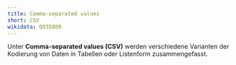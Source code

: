 ```yaml
---
title: Comma-separated values
short: CSV
wikidata: Q935809
---
```


Unter **Comma-separated values (CSV)** werden verschiedene Varianten der
Kodierung von Daten in Tabellen oder Listenform zusammengefasst.

